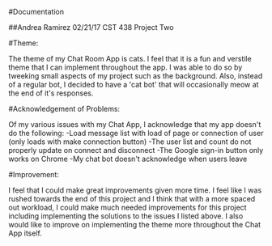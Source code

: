 
#Documentation

##Andrea Ramirez 02/21/17 CST 438 Project Two

#Theme:

The theme of my Chat Room App is cats. I feel that it is a fun and verstile theme that I can implement throughout the app. I was able to do so by tweeking small aspects 
of my project such as the background. Also, instead of a regular bot, I decided to have a 'cat bot' that will occasionally meow at the end of it's responses.

#Acknowledgement of Problems:

Of my various issues with my Chat App, I acknowledge that my app doesn't do the following:
    -Load message list with load of page or connection of user (only loads with make connection button)
    -The user list and count do not properly update on connect and disconnect
    -The Google sign-in button only works on Chrome
    -My chat bot doesn't acknowledge when users leave

#Improvement:

I feel that I could make great improvements given more time. I feel like I was rushed towards the end of this project and I think that with a more spaced out workload, 
I could make much needed improvements for this project including implementing the solutions to the issues I listed above. I also would like to improve on implementing 
the theme more throughout the Chat App itself. 
